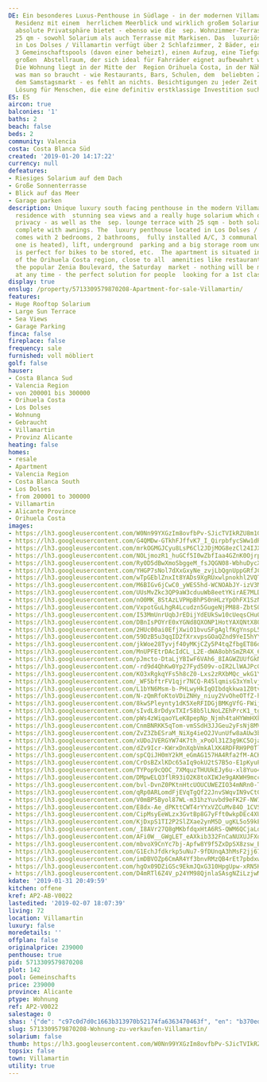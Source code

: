 ```yaml
---
DE: Ein besonderes Luxus-Penthouse in Südlage - in der modernen Villamartin Gardens
  Residenz mit einem  herrlichem Meerblick und wirklich großem Solarium, das Ihnen
  absolute Privatsphäre bietet - ebenso wie die  sep. Wohnzimmer-Terrasse mit weiteren
  25 qm - sowohl Solarium als auch Terrasse mit Markisen. Das  luxuriöse Penthouse
  in Los Dolses / Villamartin verfügt über 2 Schlafzimmer, 2 Bäder, eine voll installierte  Klimaanlage,
  3 Gemeinschaftspools (davon einer beheizt), einen Aufzug, eine Tiefgarage und einen
  großen  Abstellraum, der sich ideal für Fahrräder eignet aufbewahrt werden usw.
  Die Wohnung liegt in der Mitte der  Region Orihuela Costa, in der Nähe von allem
  was man so braucht - wie Restaurants, Bars, Schulen, dem  beliebten Zenia Boulevard,
  dem Samstagsmarkt - es fehlt an nichts. Besichtigungen zu jeder Zeit - die  perfekte
  Lösung für Menschen, die eine definitiv erstklassige Investition suchen.
ES: ES
aircon: true
balconies: '1'
baths: 2
beach: false
beds: 2
community: Valencia
costa: Costa Blanca Süd
created: '2019-01-20 14:17:22'
currency: null
defeatures:
- Riesiges Solarium auf dem Dach
- Große Sonnenterrasse
- Blick auf das Meer
- Garage parken
description: Unique luxury south facing penthouse in the modern Villamartin Gardens
  residence with  stunning sea views and a really huge solarium which offers you full
  privacy - as well as the  sep. lounge terrace with 25 sqm - both solarium and terrace
  complete with awnings. The  luxury penthouse located in Los Dolses / Villamartin
  comes with 2 bedrooms, 2 bathrooms,  fully installed A/C, 3 communal pools (of which
  one is heated), lift, underground  parking and a big storage room underground which
  is perfect for bikes to be stored, etc.  The apartment is situated in the middle
  of the Orihuela Costa region, close to all  amenities like restaurants, bars, schools,
  the popular Zenia Boulevard, the Saturday  market - nothing will be missed. Viewings
  at any time - the perfect solution for people  looking for a 1st class investment.
display: true
enslug: /property/5713309579870208-Apartment-for-sale-Villamartin/
features:
- Huge Rooftop Solarium
- Large Sun Terrace
- Sea Views
- Garage Parking
finca: false
fireplace: false
frequency: sale
furnished: voll möbliert
golf: false
hauser:
- Costa Blanca Sud
- Valencia Region
- von 200001 bis 300000
- Orihuela Costa
- Los Dolses
- Wohnung
- Gebraucht
- Villamartin
- Provinz Alicante
heating: false
homes:
- resale
- Apartment
- Valencia Region
- Costa Blanca South
- Los Dolses
- from 200001 to 300000
- Villamartin
- Alicante Province
- Orihuela Costa
images:
- https://lh3.googleusercontent.com/W0Nn99YXGzIm8ovfbPv-SJicTVIkRZU8m1GKXVp5XO3ZsnMyP-knXuQmWb3sYlOclE-NSFN_R2gxcDmxjIY=w640-rj-e30-l100
- https://lh3.googleusercontent.com/G4QMDw-GTkhFJffvK7_I_QirpbfycSWw1dRtVFmYFlK0p2ZiK-qsPkGKgsBH1W4glPMj9edIN2z2_0EUXJcn=w640-rj-e30-l100
- https://lh3.googleusercontent.com/mrkOGMGJCyu8LsP6Cl2JDjMOG8ezCl24IJXPRODbmSJA59ACnHmVBsMg6lZu0BaBSYe_Dl0tkLxvcf3feKmq=w640-rj-e30-l100
- https://lh3.googleusercontent.com/NOLjmozR1_huGCf5I0wZbfIaa4GZnK0OjrpA-xzKPWr1oK7ZZbPtGeMFqAFKIamq36ghbtRoI7Q8M8_Iji-Q=w640-rj-e30-l100
- https://lh3.googleusercontent.com/Ry0D5dBwXmoSbggeM_fsJQGN08-WbhuDycXX1dKTqFjjxQaXjZM1LGxHKbhtS2VXytrJGHfGn5sCQONLL8U4=w640-rj-e30-l100
- https://lh3.googleusercontent.com/YHGP7sNol7dXxGxyNe_zvjLbQgnUppGRfJCTytym4h2idMg4MUKOz8_q4TVRZHHrQbnPS5Y-WFrBBHTaXdjQ=w640-rj-e30-l100
- https://lh3.googleusercontent.com/wTpGEblZnxIt8YADs9XgRUxwlpnokhl2VQTla84F_LehLj-bBjXuvRQVqnW-8-wXLGiFRA3vSjrRn-IdNFGwVQ=w640-rj-e30-l100
- https://lh3.googleusercontent.com/M6BIGv6jCwC0_yWES5hd-WCNOAbJY-izV3Mtq1E-aOon1HwWsPe9pA658nvKVcdYw7X1eiHV7h79wae2Dd9E=w640-rj-e30-l100
- https://lh3.googleusercontent.com/UUsMvZkc3QP9aW3cduuWb8eetYKirAE7MLDZqn2-WF4iKjd3HvCVYYue7n_0GHyEx8fMFI-FpbWfp1mGXSEBZg=w640-rj-e30-l100
- https://lh3.googleusercontent.com/nO0MK_8StAzLVPHpBhPS0nHLzYpOhFX1SzNCbI5Iqlox5oFg7Rar9C4Svf2E2R6PMVBo1zhF95vXcvkqN5Z2vg=w640-rj-e30-l100
- https://lh3.googleusercontent.com/VxpotGuLhgR4Lcudzn5GugeNjPM88-ZbtSO_0D2YOQk-fHq-Orgg9BmQRPUoOW5Ie-7Q23ySWR1xFm6pzATdhQ=w640-rj-e30-l100
- https://lh3.googleusercontent.com/I53MmUnrUqbJrEDijYdEUkSw10cUeqsCHuO_O7lLJ_8V8Mvs9CXah6PkR8utyr30pYFX_gSUACGTKS-6LcGYrA=w640-rj-e30-l100
- https://lh3.googleusercontent.com/DBnIsPOYrE0xYGNd8QXONP1HotYAXQNtX8QqH5eSeYhGFmki9G2-E8UcliozejAzyzLYSBcLUSim2QSgzMQ=w640-rj-e30-l100
- https://lh3.googleusercontent.com/2HUc00ai0EfjXwiO1bvuSFgAglfKgYnspL5YSYwkJQyJx7ibcETdwjL3srzeGXfpKrMaY_LmSxLnEngPgIVM=w640-rj-e30-l100
- https://lh3.googleusercontent.com/59DzB5u3qqID2fXrxvpsGOaQZnd9YeI5hYYgP_vE2Du08Z0WvTqgzJBqyi_bMSdFnYLYKVc3pEFMWL7tKeXnEA=w640-rj-e30-l100
- https://lh3.googleusercontent.com/jkWoe28Tyvjf40yMKjCZy5P4tqZfbgET86dHkWJt6PQLJUl5Y5Ixi68zVbn4XES8kRPhnMFVseAC527uk0zywQ=w640-rj-e30-l100
- https://lh3.googleusercontent.com/MnUPFEtrDAcIdCL_L2E-dWA8obhSmZR4X_6Nod2GGhGykB7fe72gPyzDiSxynR4FwV9ma0DtlcQi2Dqo-GI=w640-rj-e30-l100
- https://lh3.googleusercontent.com/pJmcto-DtaLjYBIwF6VAh6_8IAGWZUUfGkN2nsy88JQTpwgPKs1DZGl-tfH5BYRV0temUfeM8gbt-9ncXaY=w640-rj-e30-l100
- https://lh3.googleusercontent.com/-rd9d4QhKw0Yp27Fyd509v-oIR2LlWAJPcGn92BT6LvfCyvjHFKbk4lhUYst09NhbzPoenSkXarZk0vleEk=w640-rj-e30-l100
- https://lh3.googleusercontent.com/KO3xRgkqYFs5h8cZ0-Lxs2zRXbMQc_wkG1YwxAUWbiJYxw6-Djs5kL0oZ3iSp4TfoNXOzBLZMPqhP-PEy4uB7w=w640-rj-e30-l100
- https://lh3.googleusercontent.com/_WF5bftrFV1qjr7NCQ-R45lqmisG3xYmlvjOWcc1ViS9BVYtPO7XnYZ1qWvn7Oyhr2X8BoR4Hnt03rj3j1Q=w640-rj-e30-l100
- https://lh3.googleusercontent.com/L1bYN6Msm-b-PHLwyHkIqOIbdqkkwa1Z0tv1wgXJIeP5oiHTBIc3Koywf4Mag1tfFA9M7ExhtiBjAC6lHXQu_A=w640-rj-e30-l100
- https://lh3.googleusercontent.com/N-zQmRfoKtoVDiZNHy_niuy2VvOheOTfZ-hXL9iMioBVKABM2sRHmVFnAZzDO2NzH_SJl1HndF2YAauqQEaujw=w640-rj-e30-l100
- https://lh3.googleusercontent.com/8kwSPleynty1dK5XeRFIDGjBMKgVfG-FWijqVtyp_hBLYYHP4D89ZFU8uBe4RYTjGldUlw2_GMrYZnAPU_qM=w640-rj-e30-l100
- https://lh3.googleusercontent.com/sIvdL8rDdyxTXIr58b5lLNoLZEhPrcK1_tg4PD1GF-VFPYabWqsVV5HGU0gG50hvmRfWwdUdC14DxfDvsyC2RA=w640-rj-e30-l100
- https://lh3.googleusercontent.com/pWs4zWiqaoYLeK8pepNp_Njmh4taHYWmHXkxjDBQ8ikWhKTZY_QCuT4dNCBy7Qx14Wses8xyHPI0GHilfnk=w640-rj-e30-l100
- https://lh3.googleusercontent.com/CnmBNRKK5qTom-vmSSdH3JJGeu2yFsNj8MVG3WPSIMNI4d6u5oVNR4PaTJPqTA7ijaXb3QEKWOlOFA9M6RM=w640-rj-e30-l100
- https://lh3.googleusercontent.com/ZvZ3ZbESraM_NiXg4ieO2JVunUfw8aAUw3bujlRymOjbdYIK0LEyAGsQblpbQ1Zi-42zsmhkvHondpS7YQ=w640-rj-e30-l100
- https://lh3.googleusercontent.com/xUDoJVERGYW74K7th_xPoOl31Z3g9KC5OjaVtG1uJuVacVsSGAaOlxpo7AKxsOcy1ItcdZWdLneEaar3AAMg=w640-rj-e30-l100
- https://lh3.googleusercontent.com/dZv9Icr-KWrxDnXqbVmkAlXK4RDFRH9P0TlBzc_VfWPOwLE7kG4R767ug-Pm4Fb0icTEYMLUwXObpezOpvlF=w640-rj-e30-l100
- https://lh3.googleusercontent.com/spCQiJH0mY2kM_eGmAG157HA4Rfa2fM-ACKgRzNXY56LnPDEGyZUSbvnYHNMHXqxPU6zmDzM0iOYUyHIVPSD=w640-rj-e30-l100
- https://lh3.googleusercontent.com/CrOsBZxlKDc65aIq9okU2tS7B5o-E1pKyuPK12FdwMkxj60V-G5LwTHryGi-36Ouvt2qzwfS3r9X7IzppTWE=w640-rj-e30-l100
- https://lh3.googleusercontent.com/TYPop9cQOC_7XMquzTHUUkEJy6u-xl8Yuo47Fty1sp1lgiw7sVHMNEqogUMrPojcVKYsawlctMaN4kqQYUkV=w640-rj-e30-l100
- https://lh3.googleusercontent.com/DMpwELQ3flR93iO2K8toXIWJe9gAKWH9mccWXas8P8PWj1o9dlj-gvSlpSmOgyaj9ky2P73pcSM0dSsTpP0d=w640-rj-e30-l100
- https://lh3.googleusercontent.com/bvl-DvnZ0PKtnHtcUOUCUWEZIO34mNRn0-TwHjvCyw8hESvnmxakgu_nF5dCndoEU_8F4yCQfj2xKs91UlFl=w640-rj-e30-l100
- https://lh3.googleusercontent.com/qRp0ARLomdFjEVqTgQf22JnvSWqvIN9vCtGdFRkIhT9gwnv_juodC9G7RiZj1EFg7-wS7-k_vFOHZzPJrthx=w640-rj-e30-l100
- https://lh3.googleusercontent.com/V0mBP5Byol87WL-m31hzYuvbd9eFK2F-NW1Oz44Mh0x402XkwXbi9_Qvl00Hxg-8JnpNhfs35SRDruQqBZ8=w640-rj-e30-l100
- https://lh3.googleusercontent.com/E8dx-Ae_dPKttCWT4rYYxVZCuMv84O_1CVSbmtsutAhMzC2shX7lf7qIxN11qNE7Sded0G-qiEhDVwIrHifI-g=w640-rj-e30-l100
- https://lh3.googleusercontent.com/CipMsyEeWLzx3GvtBp8G7yFft0wkpDEc4XUMjIKByWDzmFy35GKPu0vDWl8k2JewKK_4XcEU12x4H8xLHXbz=w640-rj-e30-l100
- https://lh3.googleusercontent.com/KjDxpS1TI2P2SlZXae2ynM5D_ugKL5o59kE-SrM9nxxMf5uviF1WUx_s8Zi1z6CAqaYaCj1UuSZ8azbnTz3g=w640-rj-e30-l100
- https://lh3.googleusercontent.com/_I8AVr27Q8gMKbfdqxHtA6RS-QWM6QCjaLdGfx0b4v8nJ3dJLCzw1XCqf45TIBd8oCt32fMlqlfaVCQ8llas=w640-rj-e30-l100
- https://lh3.googleusercontent.com/AFi0W__GWgLET_eAXkib332FnCaNUXUJFXqGia46xJuk3ccvZE0UuMYvxBwUQGXpqr67Wf3Vt6j1slhxCs9M=w640-rj-e30-l100
- https://lh3.googleusercontent.com/mbvoX9CnYc7bj-Apfw8Y9f5ZxDpSX8zsw_B5cDo3Gs7AiZEA_owkYZNQCfeIumWhNTLxvM5OFhn_L4pmNvOw=w640-rj-e30-l100
- https://lh3.googleusercontent.com/G1EchJfdkrkp5uNu7-9fDUnqA3hMsF2jj67Mm_a5lmmDk9VBbV7E1mtgG5DnZmYRf4X45s7i75rOOHMif4o=w640-rj-e30-l100
- https://lh3.googleusercontent.com/imDBVOZp6CmAR4Yf3bnvRMzQB4rEt7pbdxwkMfyqINJT7t5ElDnr4nESfJapvXjNmRrjqst9ajcsUP3DBWkf=w640-rj-e30-l100
- https://lh3.googleusercontent.com/hgOx09DZiGSc9EkmJQxG310HpgUpw-xRN5Kg_IijrEW_j0ijpl991QOSe7jMmky5Uk5YZP8nkOAgI3_N1-g=w640-rj-e30-l100
- https://lh3.googleusercontent.com/D4mRTl6Z4V_p24YM98QjnlaSAsgNZiLzjwM_NLmK_z0aVYlJiOanII2xw6yljm9NSj5X-IrdnfZNch9Ju9w=w640-rj-e30-l100
kdate: '2019-01-31 20:49:59'
kitchen: offene
kref: AP2-AB-V0022
lastedited: '2019-02-07 18:07:39'
living: 72
location: Villamartin
luxury: false
moredetails: ''
offplan: false
originalprice: 239000
penthouse: true
pid: 5713309579870208
plot: 142
pool: Gemeinschafts
price: 239000
province: Alicante
ptype: Wohnung
ref: AP2-V0022
salestage: 0
shas: '{"de": "c97c0d7d0c1663b313970b52174fa6363470463f", "en": "b370ed9d5f36e9d57feadfd50401f4519c9fe7e6"}'
slug: 5713309579870208-Wohnung-zu-verkaufen-Villamartin/
solarium: false
thumb: https://lh3.googleusercontent.com/W0Nn99YXGzIm8ovfbPv-SJicTVIkRZU8m1GKXVp5XO3ZsnMyP-knXuQmWb3sYlOclE-NSFN_R2gxcDmxjIY=w400-h240-n-rj-e30-l100
topsix: false
town: Villamartin
utility: true
---
```

